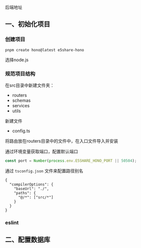 后端地址 

## 一、初始化项目
### 创建项目
```
pnpm create hono@latest e5share-hono
```
选择node.js

### 规范项目结构
在src目录中新建文件夹：
- routers
- schemas
- services
- utils

新建文件
- config.ts

将路由放在routers目录中的文件中，在入口文件导入并安装

通过环境变量获取端口，配置默认端口
```ts
const port = Number(process.env.E5SHARE_HONO_PORT || 50504);
```

通过 `tsconfig.json` 文件来配置路径别名
```
{
  "compilerOptions": {
    "baseUrl": "./",
    "paths": {
      "@/*": ["src/*"]
    }
  }
}

```

### eslint






## 二、配置数据库
